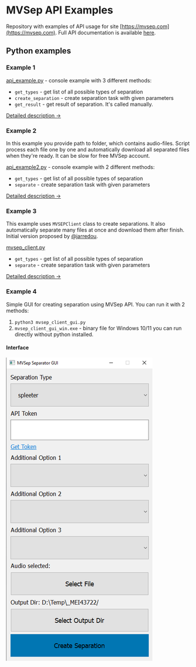 # MVSep API Examples

Repository with examples of API usage for site [https://mvsep.com](https://mvsep.com). Full API documentation is available [here](https://mvsep.com/en/full_api). 

## Python examples

### Example 1

[api_example.py](python_example1/api_example.py) - console example with 3 different methods: 
* `get_types` - get list of all possible types of separation
* `create_separation` - create separation task with given parameters
* `get_result` - get result of separation. It's called manually.

[Detailed description →](python_example1/README.md)

### Example 2

In this example you provide path to folder, which contains audio-files. Script process each file one by one and automatically download all separated files when they're ready. It can be slow for free MVSep account.

[api_example2.py](python_example2/api_example2.py) - console example with 2 different methods: 
* `get_types` - get list of all possible types of separation
* `separate` - create separation task with given parameters

[Detailed description →](python_example2/README.md)

### Example 3

This example uses `MVSEPClient` class to create separations. It also automatically separate many files at once and download them after finish. Initial version proposed by [@jarredou](https://github.com/jarredou).

[mvsep_client.py](python_example3/mvsep_client.py)
* `get_types` - get list of all possible types of separation
* `separate` - create separation task with given parameters

[Detailed description →](python_example3/README.md)

### Example 4

Simple GUI for creating separation using MVSep API. You can run it with 2 methods:
1) `python3 mvsep_client_gui.py`
2) `mvsep_client_gui_win.exe` - binary file for Windows 10/11 you can run directly without python installed.

#### Interface

![Interface for MVSep GUI](python_example4_gui/images/GUI-Interface.png)